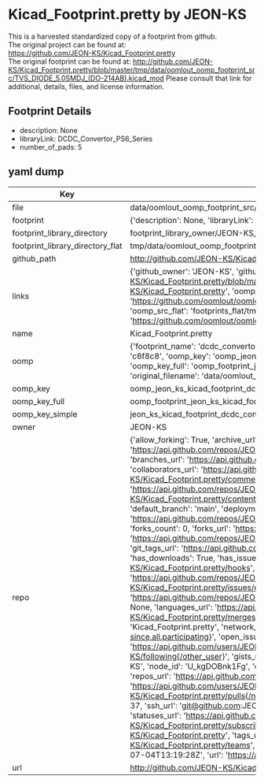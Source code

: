 # Kicad_Footprint.pretty by JEON-KS  
This is a harvested standardized copy of a footprint from github.  
The original project can be found at:  
https://github.com/JEON-KS/Kicad_Footprint.pretty  
The original footprint can be found at:
http://github.com/JEON-KS/Kicad_Footprint.pretty/blob/master/tmp/data/oomlout_oomp_footprint_src/TVS_DIODE_5.0SMDJ_(DO-214AB).kicad_mod
Please consult that link for additional, details, files, and license information.  
## Footprint Details
* description: None  
* libraryLink: DCDC_Convertor_PS6_Series  
* number_of_pads: 5  
## yaml dump  
| Key | Value |  
| --- | --- |  
| file | data/oomlout_oomp_footprint_src/Kicad_Footprint.pretty/DCDC_Convertor_PS6_Series.kicad_mod |  
| footprint | {'description': None, 'libraryLink': 'DCDC_Convertor_PS6_Series', 'number_of_pads': 5} |  
| footprint_library_directory | footprint_library_owner/JEON-KS_Kicad_Footprint.pretty |  
| footprint_library_directory_flat | tmp/data/oomlout_oomp_footprint_src/footprints_flat/jeon_ks_kicad_footprint_dcdc_convertor_ps6_series/working |  
| github_path | http://github.com/JEON-KS/Kicad_Footprint.pretty/blob/master/tmp/data/oomlout_oomp_footprint_src/DCDC_Convertor_PS6_Series.kicad_mod |  
| links | {'github_owner': 'JEON-KS', 'github_repo_name': 'Kicad_Footprint.pretty', 'github_src': 'http://github.com/JEON-KS/Kicad_Footprint.pretty/blob/master/tmp/data/oomlout_oomp_footprint_src/TVS_DIODE_5.0SMDJ_(DO-214AB).kicad_mod', 'github_src_repo': 'https://github.com/JEON-KS/Kicad_Footprint.pretty', 'oomp_bot': 'tmp/data/oomlout_oomp_footprint_src/footprints/jeon_ks_kicad_footprint_dcdc_convertor_ps6_series/working', 'oomp_bot_github': 'https://github.com/oomlout/oomlout_oomp_footprint_bot/tree/main/tmp/data/oomlout_oomp_footprint_src/footprints/jeon_ks_kicad_footprint_dcdc_convertor_ps6_series/working', 'oomp_src_flat': 'footprints_flat/tmp/data/oomlout_oomp_footprint_src/footprints_flat/jeon_ks_kicad_footprint_dcdc_convertor_ps6_series/working', 'oomp_src_flat_github': 'https://github.com/oomlout/oomlout_oomp_footprint_src/tree/main/tmp/data/oomlout_oomp_footprint_src/footprints_flat/jeon_ks_kicad_footprint_dcdc_convertor_ps6_series/working'} |  
| name | Kicad_Footprint.pretty |  
| oomp | {'footprint_name': 'dcdc_convertor_ps6_series', 'library_name': 'kicad_footprint', 'md5': 'c6f8c86a17638952aef0500bf78e01b5', 'md5_10': 'c6f8c86a17', 'md5_5': 'c6f8c', 'md5_6': 'c6f8c8', 'oomp_key': 'oomp_jeon_ks_kicad_footprint_dcdc_convertor_ps6_series', 'oomp_key_extra': 'oomp_footprint_jeon_ks_kicad_footprint_dcdc_convertor_ps6_series', 'oomp_key_full': 'oomp_footprint_jeon_ks_kicad_footprint_dcdc_convertor_ps6_series_c6f8c8', 'oomp_key_simple': 'jeon_ks_kicad_footprint_dcdc_convertor_ps6_series', 'original_filename': 'data/oomlout_oomp_footprint_src/Kicad_Footprint.pretty/DCDC_Convertor_PS6_Series.kicad_mod', 'owner_name': 'jeon_ks'} |  
| oomp_key | oomp_jeon_ks_kicad_footprint_dcdc_convertor_ps6_series |  
| oomp_key_full | oomp_footprint_jeon_ks_kicad_footprint_dcdc_convertor_ps6_series |  
| oomp_key_simple | jeon_ks_kicad_footprint_dcdc_convertor_ps6_series |  
| owner | JEON-KS |  
| repo | {'allow_forking': True, 'archive_url': 'https://api.github.com/repos/JEON-KS/Kicad_Footprint.pretty/{archive_format}{/ref}', 'archived': False, 'assignees_url': 'https://api.github.com/repos/JEON-KS/Kicad_Footprint.pretty/assignees{/user}', 'blobs_url': 'https://api.github.com/repos/JEON-KS/Kicad_Footprint.pretty/git/blobs{/sha}', 'branches_url': 'https://api.github.com/repos/JEON-KS/Kicad_Footprint.pretty/branches{/branch}', 'clone_url': 'https://github.com/JEON-KS/Kicad_Footprint.pretty.git', 'collaborators_url': 'https://api.github.com/repos/JEON-KS/Kicad_Footprint.pretty/collaborators{/collaborator}', 'comments_url': 'https://api.github.com/repos/JEON-KS/Kicad_Footprint.pretty/comments{/number}', 'commits_url': 'https://api.github.com/repos/JEON-KS/Kicad_Footprint.pretty/commits{/sha}', 'compare_url': 'https://api.github.com/repos/JEON-KS/Kicad_Footprint.pretty/compare/{base}...{head}', 'contents_url': 'https://api.github.com/repos/JEON-KS/Kicad_Footprint.pretty/contents/{+path}', 'contributors_url': 'https://api.github.com/repos/JEON-KS/Kicad_Footprint.pretty/contributors', 'created_at': '2022-07-04T08:52:27Z', 'default_branch': 'main', 'deployments_url': 'https://api.github.com/repos/JEON-KS/Kicad_Footprint.pretty/deployments', 'description': None, 'disabled': False, 'downloads_url': 'https://api.github.com/repos/JEON-KS/Kicad_Footprint.pretty/downloads', 'events_url': 'https://api.github.com/repos/JEON-KS/Kicad_Footprint.pretty/events', 'fork': False, 'forks': 0, 'forks_count': 0, 'forks_url': 'https://api.github.com/repos/JEON-KS/Kicad_Footprint.pretty/forks', 'full_name': 'JEON-KS/Kicad_Footprint.pretty', 'git_commits_url': 'https://api.github.com/repos/JEON-KS/Kicad_Footprint.pretty/git/commits{/sha}', 'git_refs_url': 'https://api.github.com/repos/JEON-KS/Kicad_Footprint.pretty/git/refs{/sha}', 'git_tags_url': 'https://api.github.com/repos/JEON-KS/Kicad_Footprint.pretty/git/tags{/sha}', 'git_url': 'git://github.com/JEON-KS/Kicad_Footprint.pretty.git', 'has_discussions': False, 'has_downloads': True, 'has_issues': True, 'has_pages': False, 'has_projects': True, 'has_wiki': True, 'homepage': None, 'hooks_url': 'https://api.github.com/repos/JEON-KS/Kicad_Footprint.pretty/hooks', 'html_url': 'https://github.com/JEON-KS/Kicad_Footprint.pretty', 'id': 510282067, 'is_template': False, 'issue_comment_url': 'https://api.github.com/repos/JEON-KS/Kicad_Footprint.pretty/issues/comments{/number}', 'issue_events_url': 'https://api.github.com/repos/JEON-KS/Kicad_Footprint.pretty/issues/events{/number}', 'issues_url': 'https://api.github.com/repos/JEON-KS/Kicad_Footprint.pretty/issues{/number}', 'keys_url': 'https://api.github.com/repos/JEON-KS/Kicad_Footprint.pretty/keys{/key_id}', 'labels_url': 'https://api.github.com/repos/JEON-KS/Kicad_Footprint.pretty/labels{/name}', 'language': None, 'languages_url': 'https://api.github.com/repos/JEON-KS/Kicad_Footprint.pretty/languages', 'license': None, 'merges_url': 'https://api.github.com/repos/JEON-KS/Kicad_Footprint.pretty/merges', 'milestones_url': 'https://api.github.com/repos/JEON-KS/Kicad_Footprint.pretty/milestones{/number}', 'mirror_url': None, 'name': 'Kicad_Footprint.pretty', 'network_count': 0, 'node_id': 'R_kgDOHmpJUw', 'notifications_url': 'https://api.github.com/repos/JEON-KS/Kicad_Footprint.pretty/notifications{?since,all,participating}', 'open_issues': 0, 'open_issues_count': 0, 'owner': {'avatar_url': 'https://avatars.githubusercontent.com/u/108606742?v=4', 'events_url': 'https://api.github.com/users/JEON-KS/events{/privacy}', 'followers_url': 'https://api.github.com/users/JEON-KS/followers', 'following_url': 'https://api.github.com/users/JEON-KS/following{/other_user}', 'gists_url': 'https://api.github.com/users/JEON-KS/gists{/gist_id}', 'gravatar_id': '', 'html_url': 'https://github.com/JEON-KS', 'id': 108606742, 'login': 'JEON-KS', 'node_id': 'U_kgDOBnk1Fg', 'organizations_url': 'https://api.github.com/users/JEON-KS/orgs', 'received_events_url': 'https://api.github.com/users/JEON-KS/received_events', 'repos_url': 'https://api.github.com/users/JEON-KS/repos', 'site_admin': False, 'starred_url': 'https://api.github.com/users/JEON-KS/starred{/owner}{/repo}', 'subscriptions_url': 'https://api.github.com/users/JEON-KS/subscriptions', 'type': 'User', 'url': 'https://api.github.com/users/JEON-KS'}, 'private': False, 'pulls_url': 'https://api.github.com/repos/JEON-KS/Kicad_Footprint.pretty/pulls{/number}', 'pushed_at': '2022-07-04T08:58:54Z', 'releases_url': 'https://api.github.com/repos/JEON-KS/Kicad_Footprint.pretty/releases{/id}', 'size': 37, 'ssh_url': 'git@github.com:JEON-KS/Kicad_Footprint.pretty.git', 'stargazers_count': 0, 'stargazers_url': 'https://api.github.com/repos/JEON-KS/Kicad_Footprint.pretty/stargazers', 'statuses_url': 'https://api.github.com/repos/JEON-KS/Kicad_Footprint.pretty/statuses/{sha}', 'subscribers_count': 1, 'subscribers_url': 'https://api.github.com/repos/JEON-KS/Kicad_Footprint.pretty/subscribers', 'subscription_url': 'https://api.github.com/repos/JEON-KS/Kicad_Footprint.pretty/subscription', 'svn_url': 'https://github.com/JEON-KS/Kicad_Footprint.pretty', 'tags_url': 'https://api.github.com/repos/JEON-KS/Kicad_Footprint.pretty/tags', 'teams_url': 'https://api.github.com/repos/JEON-KS/Kicad_Footprint.pretty/teams', 'temp_clone_token': None, 'topics': [], 'trees_url': 'https://api.github.com/repos/JEON-KS/Kicad_Footprint.pretty/git/trees{/sha}', 'updated_at': '2022-07-04T13:19:28Z', 'url': 'https://api.github.com/repos/JEON-KS/Kicad_Footprint.pretty', 'visibility': 'public', 'watchers': 0, 'watchers_count': 0, 'web_commit_signoff_required': False} |  
| url | http://github.com/JEON-KS/Kicad_Footprint.pretty |  

